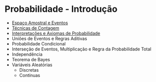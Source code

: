 # Probabilidade - Introdução

- [Espaço Amostral e Eventos](espaço_amostral_eventos.ipynb)
- [Técnicas de Contagem](técnicas_de_contagem.md)
- [Interpretações e Axiomas de Probabilidade](axiomas_probabilidade.md)
- Uniões de Eventos e Regras Aditivas
- Probabilidade Condicional
- Interseção de Eventos, Multiplicação e Regra da Probabilidade Total
- Independência
- Teorema de Bayes
- Variáveis Aleatórias
  - Discretas
  - Contínuas
